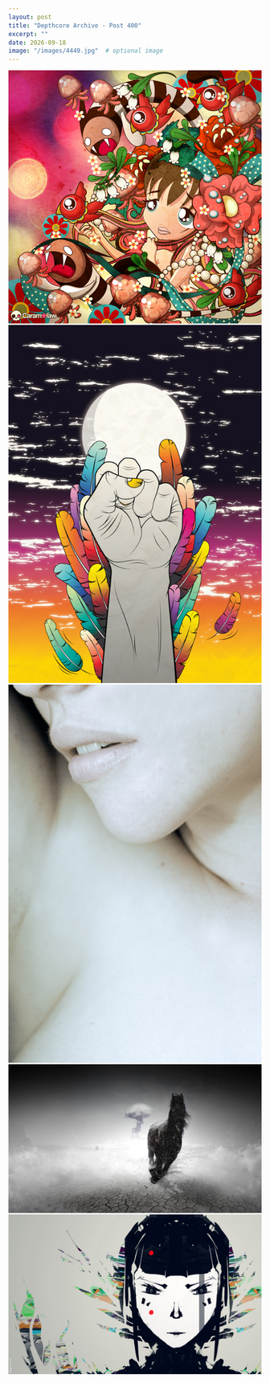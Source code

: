 ```yaml
---
layout: post
title: "Depthcore Archive - Post 400"
excerpt: ""
date: 2026-09-18
image: "/images/4449.jpg"  # optional image
---
```


<img src="/images/4449.jpg">
<img src="/images/4451.jpg" alt="4451.jpg"/>
<img src="/images/4452.jpg" alt="4452.jpg"/>
<img src="/images/4453.jpg" alt="4453.jpg"/>
<img src="/images/4454.jpg" alt="4454.jpg"/>
